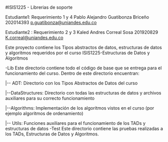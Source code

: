 #ISIS1225 - Librerias de soporte

Estudiante1: Requerimiento 1 y 4 Pablo Alejandro Guatibonza Briceño 202014393 p.guatibonza@uniandes.edu.co

Estudiante2 :  Requerimiento 2 y 3 Kaled Andres Correal Sosa   201920829 K.correal@uniandes.edu.co

Este proyecto contiene los Tipos abstractos de datos, estructuras de datos y algoritmos requeridos por el curso ISIS1225-Estructuras de Datos y Algoritmos

-Lib
Este directorio contiene todo el código de base que se entrega para el funcionamiento del curso.  Dentro de este directorio encuentran:

|-- ADT:  Directorio con los Tipos Abstractos de Datos del curso

|--DataStructures: Directorio con todas las estructuras de datos y archivos auxiliares para su     correcto funcionamiento

|--Algorithms: Implementación de los algoritmos vistos en el curso (por ejemplo algoritmos de ordenamiento)

|-- Utils: Funciones auxiliares para el funcionamiento de los TADs y estructuras de datos
-Test
Este directorio contiene las pruebas realizadas a los TADs, Estructuras de Datos y Algoritmos.
